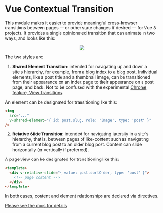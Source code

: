 # Vue Contextual Transition

This module makes it easier to provide meaningful cross-browser transitions between pages — or other state changes if desired — for Vue 3 projects. It provides a single opinionated transition that can animate in two ways, and looks like this:

<p align="center">
  <img src="https://beepy.github.io/vue-contextual-transition/demo.gif" />
</p>

The two styles are:

1. **Shared Element Transition**: intended for navigating up and down a site's hierarchy, for example, from a blog index to a blog post. Individual elements, like a post title and a thumbnail image, can be transitioned from their appearance on an index page to their appearance on a post page, and back. Not to be confused with the experimental [Chrome feature, View Transitions](https://developer.chrome.com/docs/web-platform/view-transitions/).

  An element can be designated for transitioning like this:

  ```html
  <img
    src="..."
    v-shared-element="{ id: post.slug, role: 'image', type: 'post' }"
  />
  ```

2. **Relative Slide Transition**: intended for navigating laterally in a site's hierarchy, that is, between pages of like-content such as navigating from a current blog post to an older blog post. Content can slide horizontally (or vertically if preferred).

  A page view can be designated for transitioning like this:

  ```html
  <template>
    <div v-relative-slide="{ value: post.sortOrder, type: 'post' }">
      <!-- page content -->
    </div>
  </template>
  ```

In both cases, content and element relationships are declared via directives.

[Please see the docs for details](https://beepy.github.io/vue-contextual-transition/)
